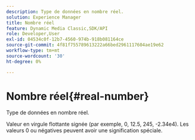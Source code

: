 ```yaml
---
description: Type de données en nombre réel.
solution: Experience Manager
title: Nombre réel
feature: Dynamic Media Classic,SDK/API
role: Developer,User
exl-id: 04534c0f-12b7-4560-974b-918b081164ce
source-git-commit: 4f81f755789613222a66bed2961117604ae19e62
workflow-type: tm+mt
source-wordcount: '30'
ht-degree: 0%

---
```


# Nombre réel{#real-number}

Type de données en nombre réel.

Valeur en virgule flottante signée (par exemple, 0, 12.5, 245, -2.34e4). Les valeurs 0 ou négatives peuvent avoir une signification spéciale.
